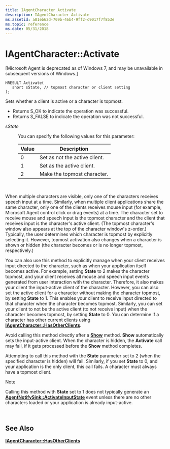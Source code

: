 ```yaml
---
title: IAgentCharacter Activate
description: IAgentCharacter Activate
ms.assetid: a81eb62d-709b-46b4-9ff2-c9017f7f853e
ms.topic: reference
ms.date: 05/31/2018
---
```


# IAgentCharacter::Activate

\[Microsoft Agent is deprecated as of Windows 7, and may be unavailable in subsequent versions of Windows.\]

``` syntax
HRESULT Activate(
   short sState, // topmost character or client setting
);
```

Sets whether a client is active or a character is topmost.

-   Returns S\_OK to indicate the operation was successful.
-   Returns S\_FALSE to indicate the operation was not successful.

<dl> <dt>

<span id="sState"></span><span id="sstate"></span><span id="SSTATE"></span>*sState*
</dt> <dd>

You can specify the following values for this parameter:



| Value | Description                   |
|-------|-------------------------------|
| 0     | Set as not the active client. |
| 1     | Set as the active client.     |
| 2     | Make the topmost character.   |



 

</dd> </dl>

When multiple characters are visible, only one of the characters receives speech input at a time. Similarly, when multiple client applications share the same character, only one of the clients receives mouse input (for example, Microsoft Agent control click or drag events) at a time. The character set to receive mouse and speech input is the topmost character and the client that receives input is the character's active client. (The topmost character's window also appears at the top of the character window's z-order.) Typically, the user determines which character is topmost by explicitly selecting it. However, topmost activation also changes when a character is shown or hidden (the character becomes or is no longer topmost, respectively.)

You can also use this method to explicitly manage when your client receives input directed to the character, such as when your application itself becomes active. For example, setting **State** to 2 makes the character topmost, and your client receives all mouse and speech input events generated from user interaction with the character. Therefore, it also makes your client the input-active client of the character. However, you can also set the active client for a character without making the character topmost, by setting **State** to 1. This enables your client to receive input directed to that character when the character becomes topmost. Similarly, you can set your client to not be the active client (to not receive input) when the character becomes topmost, by setting **State** to 0. You can determine if a character has other current clients using [**IAgentCharacter::HasOtherClients**](iagentcharacter--hasotherclients.md).

Avoid calling this method directly after a [**Show**](iagentcharacter--show.md) method. **Show** automatically sets the input-active client. When the character is hidden, the **Activate** call may fail, if it gets processed before the **Show** method completes.

Attempting to call this method with the **State** parameter set to 2 (when the specified character is hidden) will fail. Similarly, if you set **State** to 0, and your application is the only client, this call fails. A character must always have a topmost client.

> [!Note]  
> Calling this method with **State** set to 1 does not typically generate an [**AgentNotifySink::ActivateInputState**](https://www.bing.com/search?q=**AgentNotifySink::ActivateInputState**) event unless there are no other characters loaded or your application is already input-active.

 

## See Also

[**IAgentCharacter::HasOtherClients**](iagentcharacter--hasotherclients.md)


 

 




